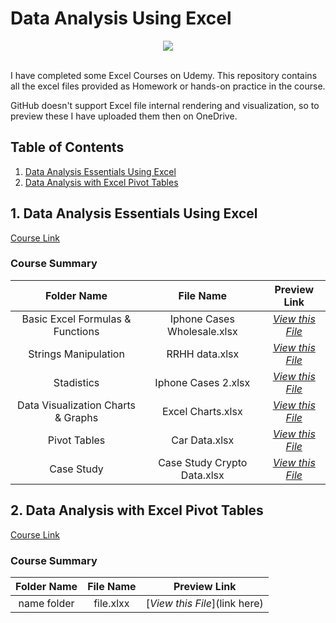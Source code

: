 # Data Analysis Using Excel

<p align="center">
  <img src="https://upload.wikimedia.org/wikipedia/commons/thumb/3/34/Microsoft_Office_Excel_%282019%E2%80%93present%29.svg/258px-Microsoft_Office_Excel_%282019%E2%80%93present%29.svg.png" />
</p>
<br />
I have completed some Excel Courses on Udemy. This repository contains all the excel files provided as Homework or hands-on practice in the course.

GitHub doesn't support Excel file internal rendering and visualization, so to preview these I have uploaded them then on OneDrive.



 ## Table of Contents
 
1. [Data Analysis Essentials Using Excel](#1-data-analysis-essentials-using-excel)
2. [Data Analysis with Excel Pivot Tables](#2-data-analysis-with-excel-pivot-tables)

## 1. Data Analysis Essentials Using Excel
[Course Link](https://www.udemy.com/course/business-data-analysis-excel/)

### Course Summary
Folder Name   | File Name | Preview Link |
| :-------:   | :----:    | :----: |
| Basic Excel Formulas & Functions | Iphone Cases Wholesale.xlsx | [_View this File_](https://1drv.ms/x/s!AsdtkJDGicO01HLO286z2GXg00g3?e=y6lBa7) |
| Strings Manipulation  | RRHH data.xlsx | [_View this File_](https://1drv.ms/x/s!AsdtkJDGicO01HORCW5-wreZ3v01?e=I2iMg1) |
| Stadistics | Iphone Cases 2.xlsx | [_View this File_](https://1drv.ms/x/s!AsdtkJDGicO01HA9BFxElPbqL_oZ?e=d1d37q) | 
| Data Visualization Charts & Graphs | Excel Charts.xlsx | [_View this File_](https://1drv.ms/x/s!AsdtkJDGicO01HVXxQ7Tw9bgwFBe?e=kJYdSP) | 
| Pivot Tables | Car Data.xlsx | [_View this File_](https://1drv.ms/x/s!AsdtkJDGicO01Hc-iL3FH1CR3iqy?e=IsLj6g) | 
| Case Study | Case Study Crypto Data.xlsx | [_View this File_](https://1drv.ms/x/s!AsdtkJDGicO01HbmVldoLahjazoh?e=CoPJMf) | 
## 2. Data Analysis with Excel Pivot Tables
[Course Link](https://www.udemy.com/course/data-analysis-with-excel-pivot-tables/)

### Course Summary
Folder Name   | File Name | Preview Link |
| :-------:   | :----:    | :----: |
| name folder | file.xlxx | [_View this File_](link here) |

